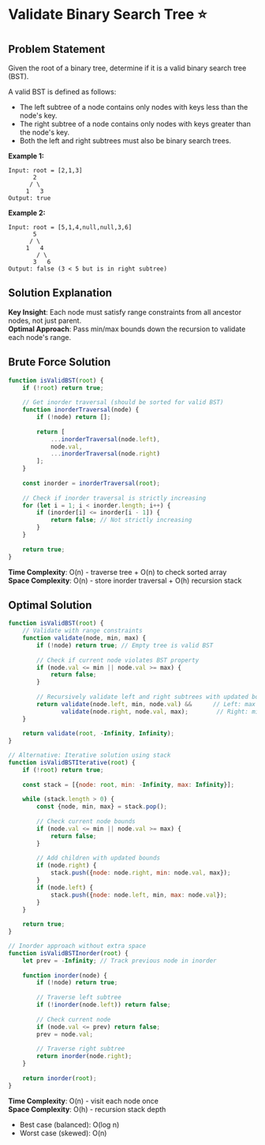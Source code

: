 # Validate Binary Search Tree ⭐

## Problem Statement

Given the root of a binary tree, determine if it is a valid binary search tree (BST).

A valid BST is defined as follows:
- The left subtree of a node contains only nodes with keys less than the node's key.
- The right subtree of a node contains only nodes with keys greater than the node's key.
- Both the left and right subtrees must also be binary search trees.

**Example 1:**
```
Input: root = [2,1,3]
       2
      / \
     1   3
Output: true
```

**Example 2:**
```
Input: root = [5,1,4,null,null,3,6]
       5
      / \
     1   4
        / \
       3   6
Output: false (3 < 5 but is in right subtree)
```

## Solution Explanation

**Key Insight**: Each node must satisfy range constraints from all ancestor nodes, not just parent.  
**Optimal Approach**: Pass min/max bounds down the recursion to validate each node's range.

## Brute Force Solution

```javascript
function isValidBST(root) {
    if (!root) return true;
    
    // Get inorder traversal (should be sorted for valid BST)
    function inorderTraversal(node) {
        if (!node) return [];
        
        return [
            ...inorderTraversal(node.left),
            node.val,
            ...inorderTraversal(node.right)
        ];
    }
    
    const inorder = inorderTraversal(root);
    
    // Check if inorder traversal is strictly increasing
    for (let i = 1; i < inorder.length; i++) {
        if (inorder[i] <= inorder[i - 1]) {
            return false; // Not strictly increasing
        }
    }
    
    return true;
}
```

**Time Complexity**: O(n) - traverse tree + O(n) to check sorted array  
**Space Complexity**: O(n) - store inorder traversal + O(h) recursion stack

## Optimal Solution

```javascript
function isValidBST(root) {
    // Validate with range constraints
    function validate(node, min, max) {
        if (!node) return true; // Empty tree is valid BST
        
        // Check if current node violates BST property
        if (node.val <= min || node.val >= max) {
            return false;
        }
        
        // Recursively validate left and right subtrees with updated bounds
        return validate(node.left, min, node.val) &&      // Left: max becomes node.val
               validate(node.right, node.val, max);        // Right: min becomes node.val
    }
    
    return validate(root, -Infinity, Infinity);
}

// Alternative: Iterative solution using stack
function isValidBSTIterative(root) {
    if (!root) return true;
    
    const stack = [{node: root, min: -Infinity, max: Infinity}];
    
    while (stack.length > 0) {
        const {node, min, max} = stack.pop();
        
        // Check current node bounds
        if (node.val <= min || node.val >= max) {
            return false;
        }
        
        // Add children with updated bounds
        if (node.right) {
            stack.push({node: node.right, min: node.val, max});
        }
        if (node.left) {
            stack.push({node: node.left, min, max: node.val});
        }
    }
    
    return true;
}

// Inorder approach without extra space
function isValidBSTInorder(root) {
    let prev = -Infinity; // Track previous node in inorder
    
    function inorder(node) {
        if (!node) return true;
        
        // Traverse left subtree
        if (!inorder(node.left)) return false;
        
        // Check current node
        if (node.val <= prev) return false;
        prev = node.val;
        
        // Traverse right subtree
        return inorder(node.right);
    }
    
    return inorder(root);
}
```

**Time Complexity**: O(n) - visit each node once  
**Space Complexity**: O(h) - recursion stack depth  
- Best case (balanced): O(log n)  
- Worst case (skewed): O(n) 